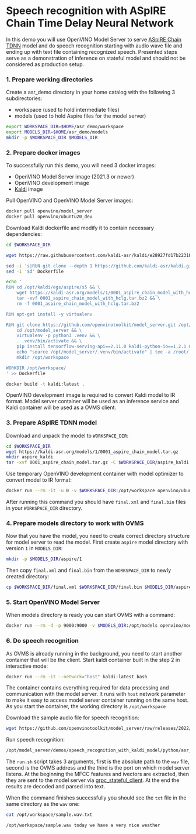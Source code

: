 # Speech recognition with ASpIRE Chain Time Delay Neural Network

In this demo you will use OpenVINO Model Server to serve [ASpIRE Chain TDNN](https://kaldi-asr.org/models/m1) model and do speech recognition starting with audio wave file and ending up with text file containing recognized speech. Presented steps serve as a demonstration of inference on stateful model and should not be considered as production setup.

### 1. Prepare working directories

Create a asr_demo directory in your home catalog with the following 3 subdirectories:
- workspace (used to hold intermediate files)
- models (used to hold Aspire files for the model server)

```bash
export WORKSPACE_DIR=$HOME/asr_demo/workspace
export MODELS_DIR=$HOME/asr_demo/models
mkdir -p $WORKSPACE_DIR $MODELS_DIR
```

### 2. Prepare docker images

To successfully run this demo, you will need 3 docker images:
- OpenVINO Model Server image (2021.3 or newer)
- OpenVINO development image
- [Kaldi](https://kaldi-asr.org/) image

Pull OpenVINO and OpenVINO Model Server images:
```bash
docker pull openvino/model_server
docker pull openvino/ubuntu20_dev
```

Download Kaldi dockerfile and modify it to contain necessary dependencies:

```bash
cd $WORKSPACE_DIR

wget https://raw.githubusercontent.com/kaldi-asr/kaldi/e28927fd17b22318e73faf2cf903a7566fa1b724/docker/debian10-cpu/Dockerfile

sed -i 's|RUN git clone --depth 1 https://github.com/kaldi-asr/kaldi.git /opt/kaldi #EOL|RUN git clone https://github.com/kaldi-asr/kaldi.git /opt/kaldi \&\& cd /opt/kaldi \&\& git checkout e28927fd17b22318e73faf2cf903a7566fa1b724|' Dockerfile
sed -i '$d' Dockerfile

echo '
RUN cd /opt/kaldi/egs/aspire/s5 && \
    wget https://kaldi-asr.org/models/1/0001_aspire_chain_model_with_hclg.tar.bz2 && \
    tar -xvf 0001_aspire_chain_model_with_hclg.tar.bz2 && \
    rm -f 0001_aspire_chain_model_with_hclg.tar.bz2

RUN apt-get install -y virtualenv

RUN git clone https://github.com/openvinotoolkit/model_server.git /opt/model_server && \
    cd /opt/model_server && \
    virtualenv -p python3 .venv && \
    . .venv/bin/activate && \
    pip install tensorflow-serving-api==2.11.0 kaldi-python-io==1.2.1 && \
    echo "source /opt/model_server/.venv/bin/activate" | tee -a /root/.bashrc && \
    mkdir /opt/workspace

WORKDIR /opt/workspace/
' >> Dockerfile
```
```bash
docker build -t kaldi:latest .
```

OpenVINO development image is required to convert Kaldi model to IR format.
Model server container will be used as an inference service and Kaldi container will be used as a OVMS client.

### 3. Prepare ASpIRE TDNN model

Download and unpack the model to `WORKSPACE_DIR`:
```bash
cd $WORKSPACE_DIR
wget https://kaldi-asr.org/models/1/0001_aspire_chain_model.tar.gz
mkdir aspire_kaldi
tar -xvf 0001_aspire_chain_model.tar.gz -C $WORKSPACE_DIR/aspire_kaldi
```

Use temporary OpenVINO development container with model optimizer to convert model to IR format:

```bash
docker run --rm -it -u 0 -v $WORKSPACE_DIR:/opt/workspace openvino/ubuntu20_dev mo --input_model /opt/workspace/aspire_kaldi/exp/chain/tdnn_7b/final.mdl --output output --output_dir /opt/workspace
```

After running this command you should have `final.xml` and `final.bin` files in your `WORKSPACE_DIR` directory.

### 4. Prepare models directory to work with OVMS

Now that you have the model, you need to create correct directory structure for model server to read the model. First create `aspire` model directory with version `1` in `MODELS_DIR`:

```bash
mkdir -p $MODELS_DIR/aspire/1
```

Then copy `final.xml` and `final.bin` from the `WORKSPACE_DIR` to newly created directory:

```bash
cp $WORKSPACE_DIR/final.xml $WORKSPACE_DIR/final.bin $MODELS_DIR/aspire/1
```

### 5. Start OpenVINO Model Server

When models directory is ready you can start OVMS with a command:

```bash
docker run --rm -d -p 9000:9000 -v $MODELS_DIR:/opt/models openvino/model_server:latest --model_name aspire --model_path /opt/models/aspire --port 9000 --stateful
```

### 6. Do speech recognition

As OVMS is already running in the background, you need to start another container that will be the client.
Start kaldi container built in the step 2 in interactive mode:

```bash
docker run --rm -it --network="host" kaldi:latest bash
```

The container contains everything required for data processing and communication with the model server.
It runs with `host` network parameter to make it easy to access model server container running on the same host.
As you start the container, the working directory is `/opt/workspace`

Download the sample audio file for speech recognition:

```bash
wget https://github.com/openvinotoolkit/model_server/raw/releases/2022/1/demos/speech_recognition_with_kaldi_model/python/asr_demo/sample.wav
```

Run speech recognition:
```bash
/opt/model_server/demos/speech_recognition_with_kaldi_model/python/asr_demo/run.sh /opt/workspace/sample.wav localhost 9000
```

The `run.sh` script takes 3 arguments, first is the absolute path to the `wav` file, second is the OVMS address and the third is the port on which model server listens.
At the beginning the MFCC features and ivectors are extracted, then they are sent to the model server via [grpc_stateful_client](../grpc_stateful_client.py). At the end the results are decoded and parsed into text.

When the command finishes successfully you should see the `txt` file in the same directory as the `wav` one:
```bash
cat /opt/workspace/sample.wav.txt
```
```bash
/opt/workspace/sample.wav today we have a very nice weather
```
